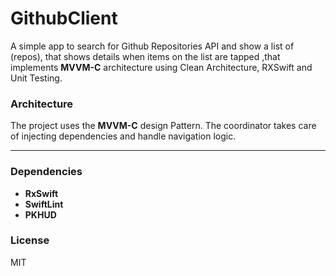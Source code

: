 # GithubClient
A simple app to search for Github Repositories API and show a list of (repos), that shows details when items on the list are tapped ,that implements **MVVM-C** architecture using Clean Architecture, RXSwift and Unit Testing.

### Architecture
The project uses the **MVVM-C** design Pattern.
The coordinator takes care of injecting dependencies and handle navigation logic.

--- 
### Dependencies
- **RxSwift**
- **SwiftLint**
- **PKHUD**


### License

MIT

